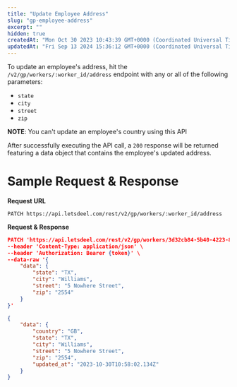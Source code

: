 ```yaml
---
title: "Update Employee Address"
slug: "gp-employee-address"
excerpt: ""
hidden: true
createdAt: "Mon Oct 30 2023 10:43:39 GMT+0000 (Coordinated Universal Time)"
updatedAt: "Fri Sep 13 2024 15:36:12 GMT+0000 (Coordinated Universal Time)"
---
```

To update an employee's address, hit the `/v2/gp/workers/:worker_id/address` endpoint with any or all of the following parameters:

- `state`
- `city`
- `street`
- `zip`

**NOTE**: You can't update an employee's country using this API

After successfully executing the API call, a `200` response will be returned featuring a data object that contains the employee's updated address. 

# Sample Request & Response

**Request URL**

```curl
PATCH https://api.letsdeel.com/rest/v2/gp/workers/:worker_id/address
```

**Request & Response**

```json Request
PATCH 'https://api.letsdeel.com/rest/v2/gp/workers/3d32cb84-5b40-4223-89e4-b325b7d68403/address' \
--header 'Content-Type: application/json' \
--header 'Authorization: Bearer {token}' \
--data-raw '{ 
    "data": {
        "state": "TX",
        "city": "Williams",
        "street": "5 Nowhere Street",
        "zip": "2554"
    }
}'
```
```json Response
{
    "data": {
        "country": "GB",
        "state": "TX",
        "city": "Williams",
        "street": "5 Nowhere Street",
        "zip": "2554",
        "updated_at": "2023-10-30T10:58:02.134Z"
    }
}
```
